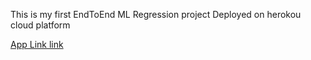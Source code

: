 This is my first EndToEnd ML Regression project Deployed on herokou cloud platform

[App Link link](https://bostonhousingpricing1.herokuapp.com/)
